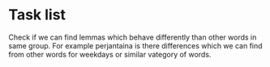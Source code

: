 # Task list

Check if we can find lemmas which behave differently than other words in same group. For example perjantaina is there differences which we can find from other words for weekdays or similar vategory of words.